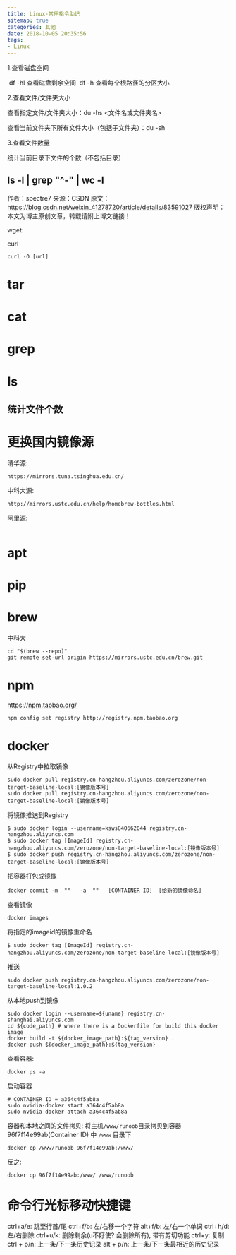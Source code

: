 ```yaml
---
title: Linux-常用指令助记
sitemap: true
categories: 其他
date: 2018-10-05 20:35:56
tags:
- Linux
---
```


1.查看磁盘空间

 df -hl 查看磁盘剩余空间
 df -h 查看每个根路径的分区大小

2.查看文件/文件夹大小

查看指定文件/文件夹大小：du -hs <文件名或文件夹名>

查看当前文件夹下所有文件大小（包括子文件夹）：du -sh 

3.查看文件数量

统计当前目录下文件的个数（不包括目录）

ls -l | grep "^-" | wc -l
---------------------
作者：spectre7
来源：CSDN
原文：https://blog.csdn.net/weixin_41278720/article/details/83591027
版权声明：本文为博主原创文章，转载请附上博文链接！

wget:

curl
```
curl -O [url]
```

# tar

# cat

# grep

# ls

## 统计文件个数


# 更换国内镜像源


清华源:
```
https://mirrors.tuna.tsinghua.edu.cn/
```

中科大源:

```
http://mirrors.ustc.edu.cn/help/homebrew-bottles.html
```

阿里源:
```
```

# apt

# pip

# brew

中科大
```
cd "$(brew --repo)"
git remote set-url origin https://mirrors.ustc.edu.cn/brew.git
```

# npm

https://npm.taobao.org/

```
npm config set registry http://registry.npm.taobao.org
```

# docker

从Registry中拉取镜像
```
sudo docker pull registry.cn-hangzhou.aliyuncs.com/zerozone/non-target-baseline-local:[镜像版本号]
sudo docker pull registry.cn-hangzhou.aliyuncs.com/zerozone/non-target-baseline-local:[镜像版本号]
```

将镜像推送到Registry
```
$ sudo docker login --username=ksws840662044 registry.cn-hangzhou.aliyuncs.com
$ sudo docker tag [ImageId] registry.cn-hangzhou.aliyuncs.com/zerozone/non-target-baseline-local:[镜像版本号]
$ sudo docker push registry.cn-hangzhou.aliyuncs.com/zerozone/non-target-baseline-local:[镜像版本号]
```

把容器打包成镜像
```
docker commit -m  ""   -a  ""   [CONTAINER ID]  [给新的镜像命名]
```

查看镜像
```
docker images
```

将指定的imageid的镜像重命名
```
$ sudo docker tag [ImageId] registry.cn-hangzhou.aliyuncs.com/zerozone/non-target-baseline-local:[镜像版本号]
```

推送
```
sudo docker push registry.cn-hangzhou.aliyuncs.com/zerozone/non-target-baseline-local:1.0.2
```


从本地push到镜像
```
sudo docker login --username=${uname} registry.cn-shanghai.aliyuncs.com
cd ${code_path} # where there is a Dockerfile for build this docker image
docker build -t ${docker_image_path}:${tag_version} .
docker push ${docker_image_path}:${tag_version}
```

查看容器:
```
docker ps -a
```

启动容器
```
# CONTAINER ID = a364c4f5ab8a
sudo nvidia-docker start a364c4f5ab8a
sudo nvidia-docker attach a364c4f5ab8a
```

容器和本地之间的文件拷贝:
将主机`/www/runoob`目录拷贝到容器 96f7f14e99ab(Container ID) 中 `/www` 目录下
```
docker cp /www/runoob 96f7f14e99ab:/www/
```
反之:
```
docker cp 96f7f14e99ab:/www/ /www/runoob
```

# 命令行光标移动快捷键

ctrl+a/e: 跳至行首/尾
ctrl+f/b: 左/右移一个字符
alt+f/b: 左/右一个单词
ctrl+h/d: 左/右删除
ctrl+u/k: 删除剩余(u不好使? 会删除所有), 带有剪切功能
ctrl+y: 复制
ctrl + p/n: 上一条/下一条历史记录
alt + p/n: 上一条/下一条最相近的历史记录
